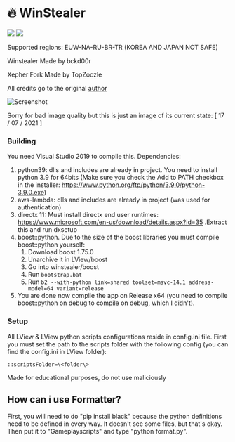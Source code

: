 # 🔥 WinStealer

<img src="https://flat.badgen.net/badge/RIOT/Undetected./green?icon=terminal">  <img src="https://flat.badgen.net/badge/RIOT/BANS: 0/red?icon=terminal">

Supported regions: EUW-NA-RU-BR-TR (KOREA AND JAPAN NOT SAFE)


Winstealer Made by bckd00r

Xepher Fork Made by TopZoozle

All credits go to the original [author](https://github.com/CNLouisLiu/LViewLoL)

![Screenshot](https://user-images.githubusercontent.com/85362882/126047207-71b563b6-c8c6-4729-bc98-043f55c28492.png)

Sorry for bad image quality but this is just an image of its current state: [ 17 / 07 / 2021 ]

### Building

You need Visual Studio 2019 to compile this.
Dependencies:
  1. python39: dlls and includes are already in project. You need to install python 3.9 for 64bits (Make sure you check the Add to PATH checkbox in the installer: https://www.python.org/ftp/python/3.9.0/python-3.9.0.exe)
  3. aws-lambda: dlls and includes are already in project (was used for authentication)
  3. directx 11: Must install directx end user runtimes: https://www.microsoft.com/en-us/download/details.aspx?id=35 .Extract this and run dxsetup
  4. boost::python. Due to the size of the boost libraries you must compile boost::python yourself:
      1. Download boost 1.75.0 
      2. Unarchive it in LView/boost
      3. Go into winstealer/boost
      4. Run `bootstrap.bat`
      5. Run `b2 --with-python link=shared toolset=msvc-14.1 address-model=64 variant=release`
  5. You are done now compile the app on Release x64 (you need to compile boost::python on debug to compile on debug, which I didn't).
 ### Setup
 All LView & LView python scripts configurations reside in config.ini file. First you must set the path to the scripts folder with the following config (you can find the config.ini in LView folder):
 
  `::scriptsFolder=\<folder\>`
  

Made for educational purposes, do not use maliciously

## How can i use Formatter?

First, you will need to do "pip install black" because the python definitions need to be defined in every way. It doesn't see some files, but that's okay. Then put it to "Gameplayscripts" and type "python format.py".

